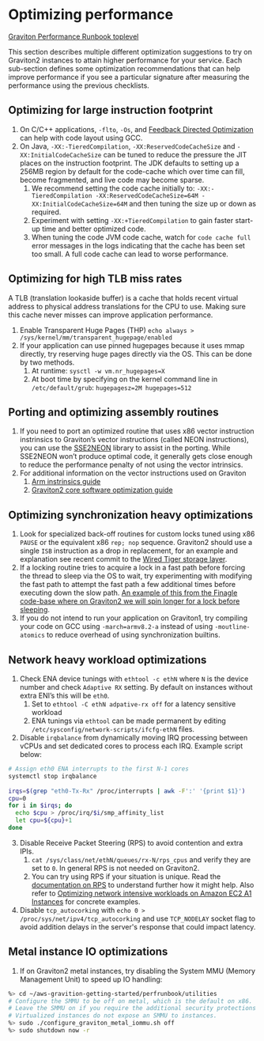 # Optimizing performance

[Graviton Performance Runbook toplevel](./graviton_perfrunbook.md)

This section describes multiple different optimization suggestions to try on Graviton2 instances to attain higher performance for your service.  Each sub-section defines some optimization recommendations that can help improve performance if you see a particular signature after measuring the performance using the previous checklists.

## Optimizing for large instruction footprint

1. On C/C++ applications, `-flto`, `-Os`, and [Feedback Directed Optimization](https://gcc.gnu.org/wiki/AutoFDO/Tutorial) can help with code layout using GCC.
2. On Java, `-XX:-TieredCompilation`, `-XX:ReservedCodeCacheSize` and `-XX:InitialCodeCacheSize` can be tuned to reduce the pressure the JIT places on the instruction footprint. The JDK defaults to setting up a 256MB region by default for the code-cache which over time can fill, become fragmented, and live code may become sparse.
    1. We recommend setting the code cache initially to: `-XX:-TieredCompilation -XX:ReservedCodeCacheSize=64M -XX:InitialCodeCacheSize=64M` and then tuning the size up or down as required.
    2. Experiment with setting `-XX:+TieredCompilation` to gain faster start-up time and better optimized code.
    3. When tuning the code JVM code cache, watch for `code cache full` error messages in the logs indicating that the cache has been set too small.  A full code cache can lead to worse performance.

## Optimizing for high TLB miss rates

A TLB (translation lookaside buffer) is a cache that holds recent virtual address to physical address translations for the CPU to use.  Making sure this cache never misses can improve application performance.

1. Enable Transparent Huge Pages (THP)
     `echo always > /sys/kernel/mm/transparent_hugepage/enabled` 
2. If your application can use pinned hugepages because it uses mmap directly, try reserving huge pages directly via the OS.  This can be done by two methods.
    1. At runtime: `sysctl -w vm.nr_hugepages=X`
    2. At boot time by specifying on the kernel command line in `/etc/default/grub`: `hugepagesz=2M hugepages=512`

## Porting and optimizing assembly routines

1. If you need to port an optimized routine that uses x86 vector instruction instrinsics to Graviton’s vector instructions (called NEON instructions), you can use the [SSE2NEON](https://github.com/DLTcollab/sse2neon) library to assist in the porting.  While SSE2NEON won’t produce optimal code, it generally gets close enough to reduce the performance penalty of not using the vector intrinsics.
2. For additional information on the vector instructions used on Graviton
    1. [Arm instrinsics guide](https://developer.arm.com/architectures/instruction-sets/intrinsics/)
    2. [Graviton2 core software optimization guide](https://developer.arm.com/documentation/pjdoc466751330-9707/2-0)

## Optimizing synchronization heavy optimizations

1. Look for specialized back-off routines for custom locks tuned using x86 `PAUSE` or the equivalent x86 `rep; nop` sequence. Graviton2 should use a single `ISB` instruction as a drop in replacement, for an example and explanation see recent commit to the [Wired Tiger storage layer](https://github.com/wiredtiger/wiredtiger/pull/6080/files#diff-08a92383c3904f531b067c488d6d6e34ddad0e3008313982b1b0712c0c3a7598).
2. If a locking routine tries to acquire a lock in a fast path before forcing the thread to sleep via the OS to wait, try experimenting with modifying the fast path to attempt the fast path a few additional times before executing down the slow path. [An example of this from the Finagle code-base where on Graviton2 we will spin longer for a lock before sleeping](https://github.com/twitter/finagle/blob/develop/finagle-stats-core/src/main/scala/com/twitter/finagle/stats/NonReentrantReadWriteLock.scala).
3. If you do not intend to run your application on Graviton1, try compiling your code on GCC using `-march=armv8.2-a` instead of using `-moutline-atomics` to reduce overhead of using synchronization builtins.

## Network heavy workload optimizations

1. Check ENA device tunings with `ethtool -c ethN` where `N` is the device number and check `Adaptive RX` setting. By default on instances without extra ENI’s this will be `eth0`.
    1. Set to `ethtool -C ethN adpative-rx off` for a latency sensitive workload
    2. ENA tunings via `ethtool` can be made permanent by editing `/etc/sysconfig/network-scripts/ifcfg-ethN` files.
2. Disable `irqbalance` from dynamically moving IRQ processing between vCPUs and set dedicated cores to process each IRQ.  Example script below:
  ```bash
  # Assign eth0 ENA interrupts to the first N-1 cores
  systemctl stop irqbalance
    
  irqs=$(grep "eth0-Tx-Rx" /proc/interrupts | awk -F':' '{print $1}')
  cpu=0
  for i in $irqs; do
    echo $cpu > /proc/irq/$i/smp_affinity_list
    let cpu=${cpu}+1
  done
  ```
3. Disable Receive Packet Steering (RPS) to avoid contention and extra IPIs. 
    1.  `cat /sys/class/net/ethN/queues/rx-N/rps_cpus` and verify they are set to `0`. In general RPS is not needed on Graviton2. 
    2. You can try using RPS if your situation is unique.  Read the [documentation on RPS](https://www.kernel.org/doc/Documentation/networking/scaling.txt) to understand further how it might help. Also refer to [Optimizing network intensive workloads on Amazon EC2 A1 Instances](https://aws.amazon.com/blogs/compute/optimizing-network-intensive-workloads-on-amazon-ec2-a1-instances/) for concrete examples.
4. Disable `tcp_autocorking` with `echo 0 > /proc/sys/net/ipv4/tcp_autocorking` and use `TCP_NODELAY` socket flag to avoid addition delays in the server's response that could impact latency.

## Metal instance IO optimizations

1. If on Graviton2 metal instances, try disabling the System MMU (Memory Management Unit) to speed up IO handling:
  ```bash
  %> cd ~/aws-gravition-getting-started/perfrunbook/utilities
  # Configure the SMMU to be off on metal, which is the default on x86.
  # Leave the SMMU on if you require the additional security protections it offers.
  # Virtualized instances do not expose an SMMU to instances.
  %> sudo ./configure_graviton_metal_iommu.sh off
  %> sudo shutdown now -r
  ```

